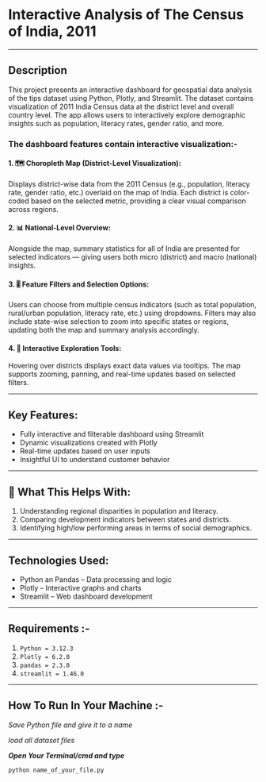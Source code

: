 # Interactive Analysis of The Census of India, 2011
* * *

## Description

This project presents an interactive dashboard for geospatial data analysis of the tips dataset using Python, Plotly, and Streamlit. The dataset contains visualization of 2011 India Census data at the district level and overall country level. The app allows users to interactively explore demographic insights such as population, literacy rates, gender ratio, and more.

### The dashboard features contain interactive visualization:-

#### 1. 🗺️ Choropleth Map (District-Level Visualization):
Displays district-wise data from the 2011 Census (e.g., population, literacy rate, gender ratio, etc.) overlaid on the map of India.
Each district is color-coded based on the selected metric, providing a clear visual comparison across regions.

#### 2. 📊 National-Level Overview:
Alongside the map, summary statistics for all of India are presented for selected indicators — giving users both micro (district) and macro (national) insights.

#### 3. 🎚️ Feature Filters and Selection Options:
Users can choose from multiple census indicators (such as total population, rural/urban population, literacy rate, etc.) using dropdowns. Filters may also include state-wise selection to zoom into specific states or regions, updating both the map and summary analysis accordingly.

#### 4. 🧭 Interactive Exploration Tools:
Hovering over districts displays exact data values via tooltips.
The map supports zooming, panning, and real-time updates based on selected filters.
* * *

## Key Features:
- Fully interactive and filterable dashboard using Streamlit
- Dynamic visualizations created with Plotly
- Real-time updates based on user inputs
- Insightful UI to understand customer behavior
* * *


##  🧠 What This Helps With:
1. Understanding regional disparities in population and literacy.
2. Comparing development indicators between states and districts.
3. Identifying high/low performing areas in terms of social demographics.
* * * 


## Technologies Used:
- Python an Pandas – Data processing and logic
- Plotly – Interactive graphs and charts
- Streamlit – Web dashboard development
* * *

## Requirements :-
1. `Python = 3.12.3`
2. `Plotly = 6.2.0`
3. `pandas = 2.3.0`
4. `streamlit = 1.46.0`
* * *


## How To Run In Your Machine :-
_Save Python file and give it to a name_

_load all dataset files_

***Open Your Terminal/cmd and type***
``` python
python name_of_your_file.py
```
